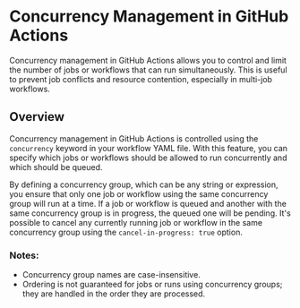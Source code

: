 # Concurrency Management in GitHub Actions

Concurrency management in GitHub Actions allows you to control and limit the number of jobs or workflows that can run simultaneously. This is useful to prevent job conflicts and resource contention, especially in multi-job workflows.

## Overview

Concurrency management in GitHub Actions is controlled using the `concurrency` keyword in your workflow YAML file. With this feature, you can specify which jobs or workflows should be allowed to run concurrently and which should be queued.

By defining a concurrency group, which can be any string or expression, you ensure that only one job or workflow using the same concurrency group will run at a time. If a job or workflow is queued and another with the same concurrency group is in progress, the queued one will be pending. It's possible to cancel any currently running job or workflow in the same concurrency group using the `cancel-in-progress: true` option.

### Notes:
- Concurrency group names are case-insensitive.
- Ordering is not guaranteed for jobs or runs using concurrency groups; they are handled in the order they are processed.